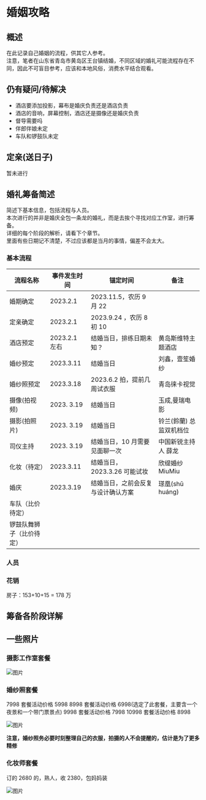 # 婚姻攻略

## 概述

在此记录自己婚姻的流程，供其它人参考。  
注意，笔者在山东省青岛市黄岛区王台镇结婚，不同区域的婚礼可能流程存在不同，因此不可盲目参考，应该和本地风俗，消费水平结合观看。

## 仍有疑问/待解决

- 酒店要添加投影，幕布是婚庆负责还是酒店负责
- 酒店的音响，屏幕控制，酒店还是摄像还是婚庆负责
- 督导需要吗
- 伴郎伴娘未定
- 车队和锣鼓队未定

## 定亲(送日子)

暂未进行

## 婚礼筹备简述

简述下基本信息，包括流程与人员。  
本次进行的并非是婚庆全包一条龙的婚礼，而是去挨个寻找对应工作室，进行筹备。  
详细的每个阶段的解析，请看下个章节。  
里面有些日期记不清楚，不过应该都是当月的事情，偏差不会太大。

### 基本流程

| 流程名称                 | 事件发生时间  | 锚定时间                           | 备注                    |
| ------------------------ | ------------- | ---------------------------------- | ----------------------- |
| 婚期确定                 | 2023.2.1      | 2023.11.5，农历 9 月 22            |                         |
| 定亲确定                 | 2023.2.1      | 2023.9.24 ，农历 8 初 10           |                         |
| 酒店预定                 | 2023.2.1 左右 | 结婚当日，排练日期未知？           | 黄岛斯维特主题酒店      |
| 婚纱预定                 | 2023.3.11     | 结婚当日                           | 刘鑫，壹笙婚纱          |
| 婚纱照预定               | 2023.3.18     | 2023.6.2 拍，提前几周试衣服        | 青岛徕卡视觉            |
| 摄像(拍视频)             | 2023. 3.19    | 结婚当日                           | 玉成,曼瑞电影           |
| 摄影(拍照片)             | 2023. 3.19    | 结婚当日                           | 铃兰(鈴蘭) 总监双机档位 |
| 司仪主持                 | 2023. 3.19    | 结婚当日，10 月需要见面聊一次      | 中国新锐主持人 薛龙     |
| 化妆（待定）             | 2023.3.11     | 结婚当日， 2023.3.26 可能试妆      | 欣缇婚纱 MiuMiu         |
| 婚庆                     | 2023.3.19     | 结婚当日，之前会反复与设计确认方案 | 瑹凰(shū huáng)         |
| 车队（比价待定）         |               |                                    |                         |
| 锣鼓队舞狮子（比价待定） |               |                                    |                         |

### 人员

### 花销


房子：153+10+15 = 178 万

## 筹备各阶段详解

## 一些照片

### 摄影工作室套餐

![图片](./images/微信图片_20230322101603.jpg)

### 婚纱照套餐

7998 套餐活动价格 5998
8998 套餐活动价格 6998(选定了此套餐，主要含一个夜景和一个带门票景点)
9998 套餐活动价格 7998
10998 套餐活动价格 8998

![图片](./images/微信图片_20230322101632.jpg)

**注意，婚纱照务必要时刻整理自己的衣服，拍摄的人不会提醒的，估计是为了更多精修**

### 化妆师套餐

订的 2680 的，熟人，收 2380，包妈妈装

![图片](./images/微信图片_20230322154042.png)
